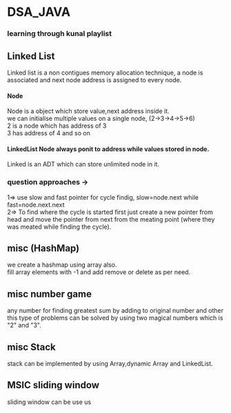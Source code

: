 # DSA_JAVA

### learning through kunal playlist

## Linked List
Linked list is a non contigues memory allocation technique, a node is associated and next node address is assigned to every node. <br>

#### Node

Node is a object which store value,next address inside it. <br>
we can initialise multiple values on a single node, (2->3->4->5->6) <br>
2 is a node which has address of 3 <br>
3 has address of 4 and so on <br>


#### LinkedList Node always ponit to address while values stored in node.
Linked is an ADT which can store unlimited node in it.

### question approaches ->
1=> use slow and fast pointer for cycle findig, slow=node.next while fast=node.next.next <br>
2=> To find where the cycle is started first just create a new pointer from head and move the pointer from next from the meating point (where they was meated while finding the cycle).<br>





## misc (HashMap)
we create a hashmap using array also.<br>
fill array elements with -1 and add remove or delete as per need. <br>
## misc number game
any number for finding greatest sum by adding to original number and other this type of problems can be solved by using two magical numbers which is "2" and "3".
## misc Stack
stack can be implemented by using Array,dynamic Array and LinkedList. <br>
## MSIC sliding window
sliding window can be use us


